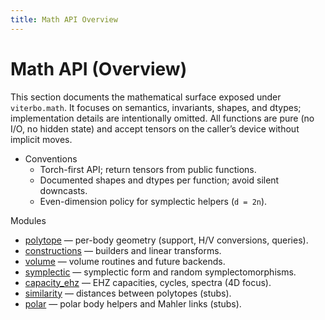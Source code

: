 ```yaml
---
title: Math API Overview
---
```


# Math API (Overview)

This section documents the mathematical surface exposed under `viterbo.math`.
It focuses on semantics, invariants, shapes, and dtypes; implementation details
are intentionally omitted. All functions are pure (no I/O, no hidden state) and
accept tensors on the caller’s device without implicit moves.

- Conventions
  - Torch-first API; return tensors from public functions.
  - Documented shapes and dtypes per function; avoid silent downcasts.
  - Even-dimension policy for symplectic helpers (`d = 2n`).

Modules

- [polytope](polytope.md) — per-body geometry (support, H/V conversions, queries).
- [constructions](constructions.md) — builders and linear transforms.
- [volume](volume.md) — volume routines and future backends.
- [symplectic](symplectic.md) — symplectic form and random symplectomorphisms.
- [capacity_ehz](capacity_ehz.md) — EHZ capacities, cycles, spectra (4D focus).
- [similarity](similarity.md) — distances between polytopes (stubs).
- [polar](polar.md) — polar body helpers and Mahler links (stubs).
